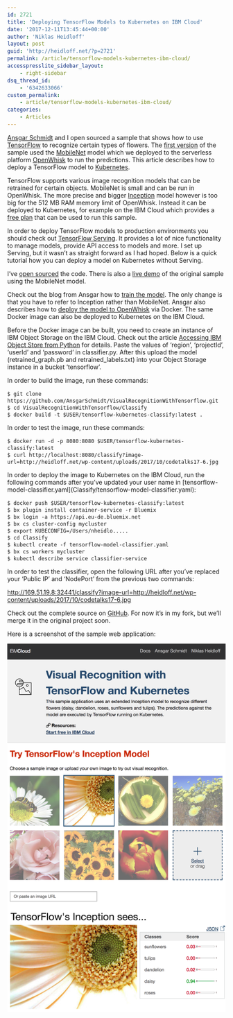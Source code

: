 ```yaml
---
id: 2721
title: 'Deploying TensorFlow Models to Kubernetes on IBM Cloud'
date: '2017-12-11T13:45:44+00:00'
author: 'Niklas Heidloff'
layout: post
guid: 'http://heidloff.net/?p=2721'
permalink: /article/tensorflow-models-kubernetes-ibm-cloud/
accesspresslite_sidebar_layout:
    - right-sidebar
dsq_thread_id:
    - '6342633066'
custom_permalink:
    - article/tensorflow-models-kubernetes-ibm-cloud/
categories:
    - Articles
---
```


[Ansgar Schmidt](https://ansi.23-5.eu/) and I open sourced a sample that shows how to use [TensorFlow](https://www.tensorflow.org/) to recognize certain types of flowers. The [first version](http://heidloff.net/article/visual-recognition-tensorflow-openwhisk) of the sample used the [MobileNet](https://research.googleblog.com/2017/06/mobilenets-open-source-models-for.html) model which we deployed to the serverless platform [OpenWhisk](https://openwhisk.apache.org/) to run the predictions. This article describes how to deploy a TensorFlow model to [Kubernetes](https://console.bluemix.net/docs/containers/container_index.html#container_index).

TensorFlow supports various image recognition models that can be retrained for certain objects. MobileNet is small and can be run in OpenWhisk. The more precise and bigger [Inception](https://www.tensorflow.org/tutorials/image_retraining) model however is too big for the 512 MB RAM memory limit of OpenWhisk. Instead it can be deployed to Kubernetes, for example on the IBM Cloud which provides a [free plan](https://console.bluemix.net/docs/containers/container_index.html#container_index) that can be used to run this sample.

In order to deploy TensorFlow models to production environments you should check out [TensorFlow Serving](http://heidloff.net/article/tensorflow-serving-inception-ibm-cloud-kubernetes). It provides a lot of nice functionality to manage models, provide API access to models and more. I set up Serving, but it wasn’t as straight forward as I had hoped. Below is a quick tutorial how you can deploy a model on Kubernetes without Serving.

I’ve [open sourced](https://github.com/nheidloff/VisualRecognitionWithTensorflow/blob/inception-kubernetes/README_KUBE_CLASSIFY.md) the code. There is also a [live demo](https://visual-recognition-tensorflow.mybluemix.net/) of the original sample using the MobileNet model.

Check out the blog from Ansgar how to [train the model](https://ansi.23-5.eu/2017/11/image-recognition-with-tensorflow-training-on-kubernetes/). The only change is that you have to refer to Inception rather than MobileNet. Ansgar also describes how to [deploy the model to OpenWhisk](https://ansi.23-5.eu/2017/11/image-recognition-tensorflow-classification-openwhisk/) via Docker. The same Docker image can also be deployed to Kubernetes on the IBM Cloud.

Before the Docker image can be built, you need to create an instance of IBM Object Storage on the IBM Cloud. Check out the article [Accessing IBM Object Store from Python](https://ansi.23-5.eu/2017/11/accessing-ibm-object-store-python/) for details. Paste the values of ‘region’, ‘projectId’, ‘userId’ and ‘password’ in classifier.py. After this upload the model (retrained\_graph.pb and retrained\_labels.txt) into your Object Storage instance in a bucket ‘tensorflow’.

In order to build the image, run these commands:

```
$ git clone https://github.com/AnsgarSchmidt/VisualRecognitionWithTensorflow.git
$ cd VisualRecognitionWithTensorflow/Classify
$ docker build -t $USER/tensorflow-kubernetes-classify:latest .
```

In order to test the image, run these commands:

```
$ docker run -d -p 8080:8080 $USER/tensorflow-kubernetes-classify:latest
$ curl http://localhost:8080/classify?image-url=http://heidloff.net/wp-content/uploads/2017/10/codetalks17-6.jpg
```

In order to deploy the image to Kubernetes on the IBM Cloud, run the following commands after you’ve updated your user name in \[tensorflow-model-classifier.yaml\](Classify/tensorflow-model-classifier.yaml):

```
$ docker push $USER/tensorflow-kubernetes-classify:latest
$ bx plugin install container-service -r Bluemix
$ bx login -a https://api.eu-de.bluemix.net
$ bx cs cluster-config mycluster
$ export KUBECONFIG=/Users/nheidlo.....
$ cd Classify
$ kubectl create -f tensorflow-model-classifier.yaml
$ bx cs workers mycluster
$ kubectl describe service classifier-service
```

In order to test the classifier, open the following URL after you’ve replaced your ‘Public IP’ and ‘NodePort’ from the previous two commands:

http://169.51.19.8:32441/classify?image-url=http://heidloff.net/wp-content/uploads/2017/10/codetalks17-6.jpg

Check out the complete source on [GitHub](https://github.com/nheidloff/VisualRecognitionWithTensorflow/blob/inception-kubernetes/README_KUBE_CLASSIFY.md). For now it’s in my fork, but we’ll merge it in the original project soon.

Here is a screenshot of the sample web application:

![image](/assets/img/2017/12/inception.png)